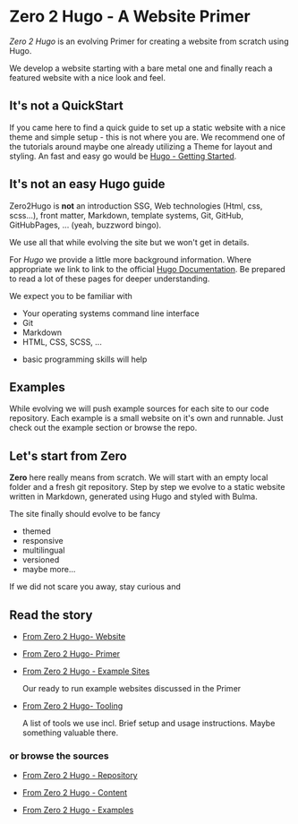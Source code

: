 # Zero 2 Hugo - A Website Primer

_Zero 2 Hugo_ is an evolving Primer for creating a website from scratch using Hugo.

We develop a website starting with a bare metal one and finally reach a featured website with a nice
look and feel.

## It's not a QuickStart

If you came here to find a quick guide to set up a static website with a nice theme and simple
setup - this is not where you are. We recommend one of the tutorials around maybe one already
utilizing a Theme for layout and styling. An fast and easy go would be
[Hugo - Getting Started](https://gohugo.io/getting-started/).

## It's not an easy Hugo guide

Zero2Hugo is **not** an introduction SSG, Web technologies (Html, css, scss...), front matter,
Markdown, template systems, Git, GitHub, GitHubPages, ... (yeah, buzzword bingo).

We use all that while evolving the site but we won't get in details.

For _Hugo_ we provide a little more background information. Where appropriate we link to link to the
official [Hugo Documentation](https://gohugo.io/documentation/). Be prepared to read a lot of these
pages for deeper understanding.

We expect you to be familiar with

-  Your operating systems command line interface
-  Git
-  Markdown
-  HTML, CSS, SCSS, ...
<!---->
-  basic programming skills will help

## Examples

While evolving we will push example sources for each site to our code repository. Each example is a
small website on it's own and runnable. Just check out the example section or browse the repo.

## Let's start from Zero

**Zero** here really means from scratch. We will start with an empty local folder and a fresh git
repository. Step by step we evolve to a static website written in Markdown, generated using Hugo and
styled with Bulma.

The site finally should evolve to be fancy

-  themed
-  responsive
-  multilingual
-  versioned
-  maybe more...

If we did not scare you away, stay curious and

## Read the story

-  [From Zero 2 Hugo- Website](https://irkode.github.io/zero2hugo/)
<!-- -->
-  [From Zero 2 Hugo- Primer](https://irkode.github.io/zero2hugo/primer)
<!-- -->
-  [From Zero 2 Hugo - Example Sites](https://irkode.github.io/zero2hugo/examples)

   Our ready to run example websites discussed in the Primer

-  [From Zero 2 Hugo- Tooling](https://irkode.github.io/zero2hugo/tooling)

   A list of tools we use incl. Brief setup and usage instructions. Maybe something valuable there.

### or browse the sources

-  [From Zero 2 Hugo - Repository](/)
<!-- -->
-  [From Zero 2 Hugo - Content](/content/)

-  [From Zero 2 Hugo - Examples](/examples/)
